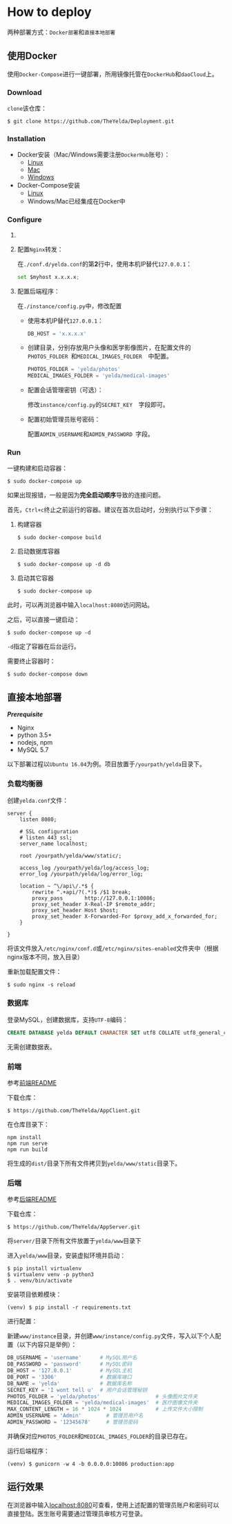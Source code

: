 # How to deploy
两种部署方式：`Docker部署`和`直接本地部署`

## 使用Docker

使用`Docker-Compose`进行一键部署，所用镜像托管在`DockerHub`和`daoCloud`上。

### Download

`clone`该仓库：

```shell
$ git clone https://github.com/TheYelda/Deployment.git
```

### Installation

- Docker安装（Mac/Windows需要注册`DockerHub`账号）：
  - [Linux](https://docs.docker.com/install/linux/docker-ce/ubuntu/)
  - [Mac](https://store.docker.com/editions/community/docker-ce-desktop-mac)
  - [Windows](https://store.docker.com/editions/community/docker-ce-desktop-windows)
- Docker-Compose安装
  - [Linux](https://docs.docker.com/compose/install/)
  - Windows/Mac已经集成在Docker中

### Configure

1. 

2. 配置`Nginx`转发：

   在`./conf.d/yelda.conf`的第**2**行中，使用本机IP替代`127.0.0.1`：

   ```python
   set $myhost x.x.x.x;
   ```

3. 配置后端程序：

   在`./instance/config.py`中，修改配置

   - 使用本机IP替代`127.0.0.1`：

     ```python
     DB_HOST = 'x.x.x.x'
     ```

   - 创建目录，分别存放用户头像和医学影像图片，在配置文件的`PHOTOS_FOLDER `和`MEDICAL_IMAGES_FOLDER  `中配置。

     ```python
     PHOTOS_FOLDER = 'yelda/photos'
     MEDICAL_IMAGES_FOLDER = 'yelda/medical-images'
     ```

   - 配置会话管理密钥（可选）：

     修改`instance/config.py`的`SECRET_KEY  `字段即可。

   - 配置初始管理员账号密码：

     配置`ADMIN_USERNAME`和`ADMIN_PASSWORD `字段。

### Run

一键构建和启动容器：

```shell
$ sudo docker-compose up
```

如果出现报错，一般是因为**完全启动顺序**导致的连接问题。

首先，`Ctrl+c`终止之前运行的容器。建议在首次启动时，分别执行以下步骤：

1. 构建容器

   ```shell
   $ sudo docker-compose build
   ```

2. 启动数据库容器

   ```shell
   $ sudo docker-compose up -d db
   ```

3. 启动其它容器

   ```shell
   $ sudo docker-compose up
   ```

此时，可以再浏览器中输入`localhost:8080`访问网站。

之后，可以直接一键启动：

```shell
$ sudo docker-compose up -d
```

`-d`指定了容器在后台运行。

需要终止容器时：

```shell
$ sudo docker-compose down
```



## 直接本地部署

***Prerequisite***

- Nginx
- python 3.5+
- nodejs, npm
- MySQL 5.7

以下部署过程以`Ubuntu 16.04`为例。项目放置于`/yourpath/yelda`目录下。

### 负载均衡器

创建`yelda.conf`文件：

```nginx
server {
	listen 8080;

	# SSL configuration     
    # listen 443 ssl;
    server_name localhost;

	root /yourpath/yelda/www/static/;

    access_log /yourpath/yelda/log/access_log;
    error_log /yourpath/yelda/log/error_log;

    location ~ ^\/api\/.*$ {
        rewrite ^.+api/?(.*)$ /$1 break;
        proxy_pass       http://127.0.0.1:10086;
        proxy_set_header X-Real-IP $remote_addr;
        proxy_set_header Host $host;
        proxy_set_header X-Forwarded-For $proxy_add_x_forwarded_for;
    }
    
}
```

将该文件放入`/etc/nginx/conf.d`或`/etc/nginx/sites-enabled`文件夹中（根据nginx版本不同，放入目录）

重新加载配置文件：

```shell
$ sudo nginx -s reload
```

### 数据库

登录MySQL，创建数据库，支持`UTF-8`编码：

```sql
CREATE DATABASE yelda DEFAULT CHARACTER SET utf8 COLLATE utf8_general_ci;
```

无需创建数据表。

### 前端

参考[前端README](https://github.com/TheYelda/AppClient/blob/master/README.md)

下载仓库：

```shell
$ https://github.com/TheYelda/AppClient.git
```

在仓库目录下：

```shell
npm install
npm run serve
npm run build
```

将生成的`dist/`目录下所有文件拷贝到`yelda/www/static`目录下。

### 后端

参考[后端README](https://github.com/TheYelda/AppServer/blob/master/README.md)

下载仓库：

```shell
$ https://github.com/TheYelda/AppServer.git
```

将`server/`目录下所有文件放置于`yelda/www`目录下

进入`yelda/www`目录，安装虚拟环境并启动：

```shell
$ pip install virtualenv
$ virtualenv venv -p python3
$ . venv/bin/activate
```

安装项目依赖模块：

```shell
(venv) $ pip install -r requirements.txt
```

进行配置：

新建`www/instance`目录，并创建`www/instance/config.py`文件，写入以下个人配置（以下内容只是举例）：

```python
DB_USERNAME = 'username'      # MySQL用户名
DB_PASSWORD = 'password'      # MySQL密码
DB_HOST = '127.0.0.1'         # MySQL主机
DB_PORT = '3306'              # 数据库端口
DB_NAME = 'yelda'             # 数据库名称
SECRET_KEY = 'I wont tell u'  # 用户会话管理秘钥
PHOTOS_FOLDER = 'yelda/photos'                  # 头像图片文件夹
MEDICAL_IMAGES_FOLDER = 'yelda/medical-images'  # 医疗图像文件夹
MAX_CONTENT_LENGTH = 16 * 1024 * 1024           # 上传文件大小限制
ADMIN_USERNAME = 'Admin'        # 管理员用户名
ADMIN_PASSWORD = '12345678'     # 管理员密码
```

并确保对应`PHOTOS_FOLDER`和`MEDICAL_IMAGES_FOLDER`的目录已存在。

运行后端程序：

```shell
(venv) $ gunicorn -w 4 -b 0.0.0.0:10086 production:app
```



## 运行效果

在浏览器中输入[localhost:8080](localhost:8080)可查看，使用上述配置的管理员账户和密码可以直接登陆。医生账号需要通过管理员审核方可登录。
